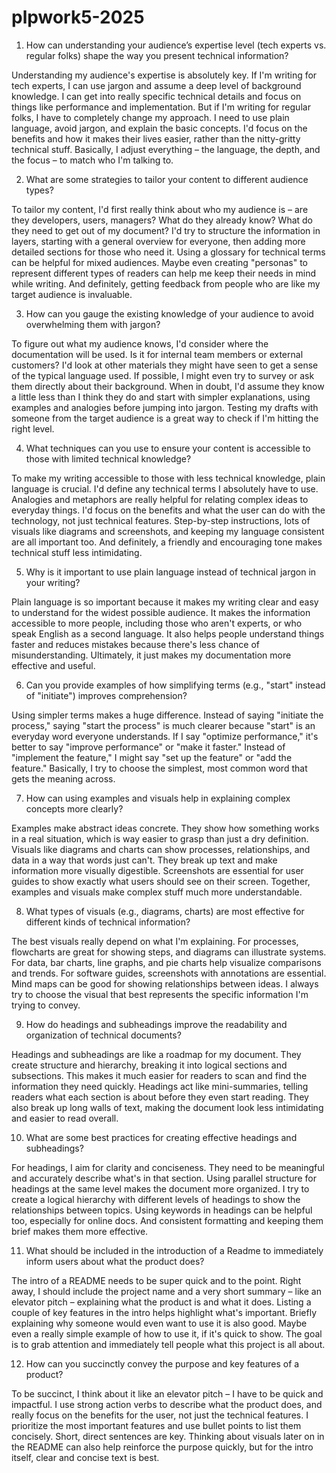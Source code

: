 # plpwork5-2025
1. How can understanding your audience’s expertise level (tech experts vs. regular folks) shape the way you present technical information?

Understanding my audience's expertise is absolutely key. If I'm writing for tech experts, I can use jargon and assume a deep level of background knowledge. I can get into really specific technical details and focus on things like performance and implementation. But if I'm writing for regular folks, I have to completely change my approach. I need to use plain language, avoid jargon, and explain the basic concepts. I'd focus on the benefits and how it makes their lives easier, rather than the nitty-gritty technical stuff. Basically, I adjust everything – the language, the depth, and the focus – to match who I'm talking to.

2. What are some strategies to tailor your content to different audience types?

To tailor my content, I'd first really think about who my audience is – are they developers, users, managers? What do they already know? What do they need to get out of my document? I'd try to structure the information in layers, starting with a general overview for everyone, then adding more detailed sections for those who need it. Using a glossary for technical terms can be helpful for mixed audiences. Maybe even creating "personas" to represent different types of readers can help me keep their needs in mind while writing. And definitely, getting feedback from people who are like my target audience is invaluable.

3. How can you gauge the existing knowledge of your audience to avoid overwhelming them with jargon?

To figure out what my audience knows, I'd consider where the documentation will be used. Is it for internal team members or external customers? I'd look at other materials they might have seen to get a sense of the typical language used. If possible, I might even try to survey or ask them directly about their background. When in doubt, I'd assume they know a little less than I think they do and start with simpler explanations, using examples and analogies before jumping into jargon. Testing my drafts with someone from the target audience is a great way to check if I'm hitting the right level.

4. What techniques can you use to ensure your content is accessible to those with limited technical knowledge?

To make my writing accessible to those with less technical knowledge, plain language is crucial. I'd define any technical terms I absolutely have to use. Analogies and metaphors are really helpful for relating complex ideas to everyday things. I'd focus on the benefits and what the user can do with the technology, not just technical features. Step-by-step instructions, lots of visuals like diagrams and screenshots, and keeping my language consistent are all important too. And definitely, a friendly and encouraging tone makes technical stuff less intimidating.

5. Why is it important to use plain language instead of technical jargon in your writing?

Plain language is so important because it makes my writing clear and easy to understand for the widest possible audience. It makes the information accessible to more people, including those who aren't experts, or who speak English as a second language. It also helps people understand things faster and reduces mistakes because there's less chance of misunderstanding. Ultimately, it just makes my documentation more effective and useful.

6. Can you provide examples of how simplifying terms (e.g., "start" instead of "initiate") improves comprehension?

Using simpler terms makes a huge difference. Instead of saying "initiate the process," saying "start the process" is much clearer because "start" is an everyday word everyone understands. If I say "optimize performance," it's better to say "improve performance" or "make it faster." Instead of "implement the feature," I might say "set up the feature" or "add the feature." Basically, I try to choose the simplest, most common word that gets the meaning across.

7. How can using examples and visuals help in explaining complex concepts more clearly?

Examples make abstract ideas concrete. They show how something works in a real situation, which is way easier to grasp than just a dry definition. Visuals like diagrams and charts can show processes, relationships, and data in a way that words just can't. They break up text and make information more visually digestible. Screenshots are essential for user guides to show exactly what users should see on their screen. Together, examples and visuals make complex stuff much more understandable.

8. What types of visuals (e.g., diagrams, charts) are most effective for different kinds of technical information?

The best visuals really depend on what I'm explaining. For processes, flowcharts are great for showing steps, and diagrams can illustrate systems. For data, bar charts, line graphs, and pie charts help visualize comparisons and trends. For software guides, screenshots with annotations are essential. Mind maps can be good for showing relationships between ideas. I always try to choose the visual that best represents the specific information I'm trying to convey.

9. How do headings and subheadings improve the readability and organization of technical documents?

Headings and subheadings are like a roadmap for my document. They create structure and hierarchy, breaking it into logical sections and subsections. This makes it much easier for readers to scan and find the information they need quickly. Headings act like mini-summaries, telling readers what each section is about before they even start reading. They also break up long walls of text, making the document look less intimidating and easier to read overall.

10. What are some best practices for creating effective headings and subheadings?

For headings, I aim for clarity and conciseness. They need to be meaningful and accurately describe what's in that section. Using parallel structure for headings at the same level makes the document more organized. I try to create a logical hierarchy with different levels of headings to show the relationships between topics. Using keywords in headings can be helpful too, especially for online docs. And consistent formatting and keeping them brief makes them more effective.

11. What should be included in the introduction of a Readme to immediately inform users about what the product does?

The intro of a README needs to be super quick and to the point. Right away, I should include the project name and a very short summary – like an elevator pitch – explaining what the product is and what it does. Listing a couple of key features in the intro helps highlight what's important. Briefly explaining why someone would even want to use it is also good. Maybe even a really simple example of how to use it, if it's quick to show. The goal is to grab attention and immediately tell people what this project is all about.

12. How can you succinctly convey the purpose and key features of a product?

To be succinct, I think about it like an elevator pitch – I have to be quick and impactful. I use strong action verbs to describe what the product does, and really focus on the benefits for the user, not just the technical features. I prioritize the most important features and use bullet points to list them concisely. Short, direct sentences are key. Thinking about visuals later on in the README can also help reinforce the purpose quickly, but for the intro itself, clear and concise text is best.
